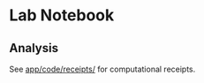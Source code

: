 # Lab Notebook

## Analysis
See [app/code/receipts/](../code/receipts/) for computational receipts.
